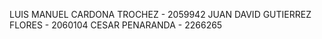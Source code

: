 LUIS MANUEL CARDONA TROCHEZ - 2059942
JUAN DAVID GUTIERREZ FLORES - 2060104
CESAR PENARANDA - 2266265
